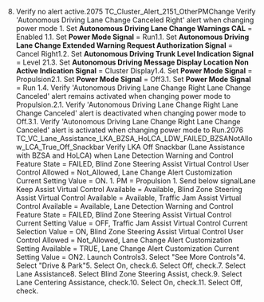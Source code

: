 8. Verify no alert active.2075 TC_Cluster_Alert_2151_OtherPMChange Verify 'Autonomous Driving Lane Change Canceled Right' alert when changing power mode 1. Set **Autonomous Driving Lane Change Warnings CAL** = Enabled 1.1. Set **Power Mode Signal** = Run1.1. Set **Autonomous Driving Lane Change Extended Warning Request Authorization Signal** = Cancel Right1.2. Set **Autonomous Driving Trunk Level Indication Signal** = Level 21.3. Set **Autonomous Driving Message Display Location Non Active Indication Signal** = Cluster Display1.4. Set **Power Mode Signal** = Propulsion2.1. Set **Power Mode Signal** = Off3.1. Set **Power Mode Signal** = Run 1.4. Verify 'Autonomous Driving Lane Change Right Lane Change Canceled' alert remains activated when changing power mode to Propulsion.2.1. Verify 'Autonomous Driving Lane Change Right Lane Change Canceled' alert is deactivated when changing power mode to Off.3.1. Verify 'Autonomous Driving Lane Change Right Lane Change Canceled' alert is activated when changing power mode to Run.2076 TC_VC_Lane_Assistance_LKA_BZSA_HoLCA_LDW_FAILED_BZSANotAllow_LCA_True_Off_Snackbar Verify LKA Off Snackbar (Lane Assistance with BZSA and HoLCA) when Lane Detection Warning and Control Feature State = FAILED, Blind Zone Steering Assist Virtual Control User Control Allowed = Not_Allowed, Lane Change Alert Customization Current Setting Value = ON. 1. PM = Propulsion 1. Send below signalLane Keep Assist Virtual Control Available = Available, Blind Zone Steering Assist Virtual Control Available = Available, Traffic Jam Assist Virtual Control Available = Available, Lane Detection Warning and Control Feature State = FAILED, Blind Zone Steering Assist Virtual Control Current Setting Value = OFF, Traffic Jam Assist Virtual Control Current Selection Value = ON, Blind Zone Steering Assist Virtual Control User Control Allowed = Not_Allowed, Lane Change Alert Customization Setting Available = TRUE, Lane Change Alert Customization Current Setting Value = ON2. Launch Controls3. Select "See More Controls"4. Select "Drive & Park"5. Select On, check.6. Select Off, check.7. Select Lane Assistance8. Select Blind Zone Steering Assist, check.9. Select Lane Centering Assistance, check.10. Select On, check.11. Select Off, check.